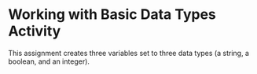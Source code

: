 # Working with Basic Data Types Activity
This assignment creates three variables set to three data types (a string, a boolean, and an integer).
